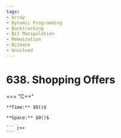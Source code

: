 ```yaml
---
tags:
- Array
- Dynamic Programming
- Backtracking
- Bit Manipulation
- Memoization
- Bitmask
- Unsolved
---
```



# 638. Shopping Offers

=== "C++"

    **Time:** $O()$

    **Space:** $O()$

    ``` c++
    ```